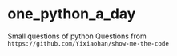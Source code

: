 # one_python_a_day
Small questions of python
Questions from `https://github.com/Yixiaohan/show-me-the-code` 
